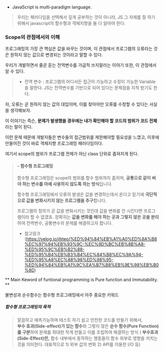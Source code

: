 - JavaScript is multi-paradigm language.

> 우리는 패러다임을 선택해서 깊게 공부하는 것이 아니라, JS 그 자체를 잘 하기 위해서 javascript의 함수형과 객체지향을 둘 다 알아야 한다.

### Scope의 관점에서의 이해

프로그래밍의 가장 큰 핵심은 값을 바꾸는 것이며, 이 관점에서 프로그램의 오류라는 것은 원하지 않는 값으로 변경되는 것이라고 말할 수 있다.

우리가 개발하면서 줄곧 듣는 전역변수를 가급적 쓰지말라는 이야기 또한,  이 관점에서 알 수 있다.  

> - 전역 변수 : 프로그램의 어디서든 접근이 가능하고 수정이 가능한 Variable을 말한다.  JS는 전역변수를 기반으로 되어 있다는 문제점을 지적 받기도 한다. 

자, 오류는 곧 원하지 않는 값의 대입이며, 이를 찾아야만 오류를 수정할 수 있다는 사실을 생각해보자.

이 이야기는 즉슨,  **문제가 발생했을 경우에는 내가 확인해야 할 코드의 범위가 코드 전체**라는 말이 된다.  


이런 문제 때문에 개발자들은 변수들의 접근범위를 제한해야할 필요성을 느꼈고, 이후에 만들어진 것이 바로 객체지향 프로그래밍 패러다임이다. 

여기서 scope의 범위가 프로그램 전체가 아닌 class 단위로 좁혀지게 된다. 




>#### - 함수형 프로그래밍
>
> 함수형 프로그래밍은 scope의 범위를 함수 범위까지 좁히며, **공통으로 같이 써야 하는 변수를 아예 사용하지 않도록 하는 방식**입니다.
> 
> 함수형 프로그래밍에서 오류의 발생은 값을 변경하는데서 온다고 믿기에 **극단적으로 값을 변화시키지 않는 프로그램을 추구**합니다.
> 
>프로그램의 정의가 곧 값을 변화시키는 것인데 값을 변화를 안 시킨다면 프로그램이라 할 수 없겠죠. 정확히는 **값을 변화를 해야 하는 곳과 그렇지 않은 곳을 분리**하여 전역변수, 공통변수의 문제를 해결하고자 합니다.
>+ 참고링크 (https://velog.io/@teo/%ED%94%84%EB%A1%A0%ED%8A%B8%EC%97%94%EB%93%9C-%EC%9D%BC%EB%8B%A8-%ED%95%9C%EB%B2%88-%ED%95%B4%EB%B3%B4%EC%84%B8%EC%9A%94-%ED%95%A8%EC%88%98%ED%98%95-%ED%94%84%EB%A1%9C%EA%B7%B8%EB%9E%98%EB%B0%8D)

** Main Keword of funtional programming is Pure function and Immutability. **

불변성과 순수함수는 함수형 프로그래밍에서 아주 중요한 키워드

##### 함수형 프로그래밍의 목적
> 깔끔하고 예측가능하며 테스트 하기 쉽고 안전한 코드를 만들기 위해서,  
**부수 효과(Side-effect)가 있는 함수**와 그렇지 않은 **순수 함수(Pure Function)를 구분**하여 문제를 최대한 작게 만들고 이를 조립하여 해결하는 방식
( **부수효과(Side-Effect)란,** 함수 내부에서 동작하는 행동들이 함수 외부로 영향을 끼치는 것을 의미한다. 
대표적으로 1) 외부 값의 변화 2) API를 이용한 I/O 등)

